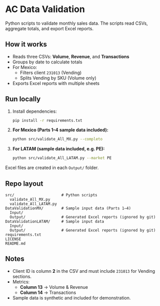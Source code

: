 # AC Data Validation

Python scripts to validate monthly sales data. The scripts read CSVs, aggregate totals, and export Excel reports.

## How it works
- Reads three CSVs: **Volume**, **Revenue**, and **Transactions**
- Groups by date to calculate totals
- For Mexico:
  - Filters client `231013` (Vending)
  - Splits Vending by SKU (Volume only)
- Exports Excel reports with multiple sheets

## Run locally
1. Install dependencies:
   ```bash
   pip install -r requirements.txt
   ```

2. **For Mexico (Parts 1–4 sample data included):**
   ```bash
   python src/validate_All_MX.py --completo
   ```

3. **For LATAM (sample data included, e.g. PE):**
   ```bash
   python src/validate_All_LATAM.py --market PE
   ```

Excel files are created in each `Output/` folder.

## Repo layout
```
src/                     # Python scripts
  validate_All_MX.py
  validate_All_LATAM.py
DataValidationMX/        # Sample input data (Parts 1–4)
  Input/
  Output/                # Generated Excel reports (ignored by git)
DataValidationLATAM/     # Sample input data
  Input/
  Output/                # Generated Excel reports (ignored by git)
requirements.txt
LICENSE
README.md
```

## Notes
- Client ID is column **2** in the CSV and must include `231013` for Vending sections.
- Metrics:
  - **Column 13** → Volume & Revenue
  - **Column 14** → Transactions
- Sample data is synthetic and included for demonstration.
